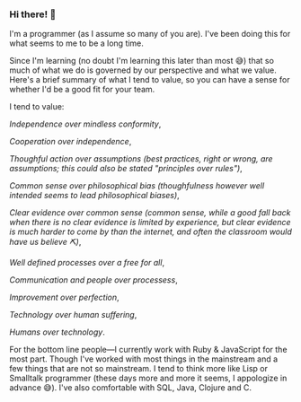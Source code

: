 ### Hi there! 👋

I'm a programmer (as I assume so many of you are). I've been doing this for what seems to me to be a long time.

Since I'm learning (no doubt I'm learning this later than most 😅) that so much of what we do is governed by our perspective and what we value. Here's a brief summary of what I tend to value, so you can have a sense for whether I'd be a good fit for your team.

I tend to value:

*Independence over mindless conformity*,

*Cooperation over independence*,

*Thoughful action over assumptions (best practices, right or wrong, are assumptions; this could also be stated "principles over rules")*,

*Common sense over philosophical bias (thoughfulness however well intended seems to lead philosophical biases)*,

*Clear evidence over common sense (common sense, while a good fall back when there is no clear evidence is limited by experience, but clear evidence is much harder to come by than the internet, and often the classroom would have us believe ⛏️)*,

*Well defined processes over a free for all*,

*Communication and people over processess*,

*Improvement over perfection*,

*Technology over human suffering*,

*Humans over technology*.

For the bottom line people&mdash;I currently work with Ruby & JavaScript for the most part. Though I've worked with most things in the mainstream and a few things that are not so mainstream. I tend to think more like Lisp or Smalltalk programmer (these days more and more it seems, I appologize in advance 😅).  I've also comfortable with SQL, Java, Clojure and C.
